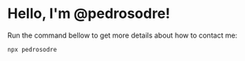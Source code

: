 Hello, I'm @pedrosodre!
=============

Run the command bellow to get more details about how to contact me:
```
npx pedrosodre
```